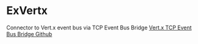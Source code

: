 # ExVertx

Connector to Vert.x event bus via TCP Event Bus Bridge
[Vert.x TCP Event Bus Bridge Github](https://github.com/vert-x3/vertx-tcp-eventbus-bridge)
